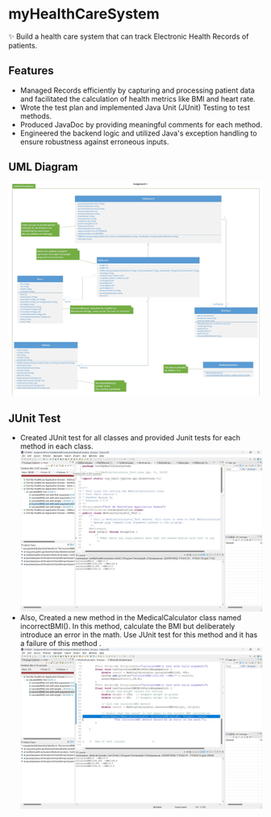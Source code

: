 # myHealthCareSystem
✨ Build a health care system that can track Electronic Health Records of patients.
## Features
- Managed Records efficiently by capturing and processing patient data and facilitated the calculation of health metrics like BMI and heart rate.
- Wrote the test plan and implemented Java Unit (JUnit) Testing to test methods.
- Produced JavaDoc by providing meaningful comments for each method.
- Engineered the backend logic and utilized Java's exception handling to ensure robustness against erroneous inputs.

## UML Diagram
![uml](image/UML.png)

## JUnit Test
- Created JUnit test for all classes and provided Junit tests for each method in each class. 
![uml](image/Junit.png)
- Also, Created a new method in the MedicalCalculator class named incorrectBMI(). In this method, calculate the BMI but deliberately introduce an error in the math. Use JUnit test for this method and it has a failure of this method .
![uml](image/wrong.png)
